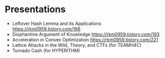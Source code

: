 # Presentations

- Leftover Hash Lemma and its Applications https://rkm0959.tistory.com/166
- Diophantine Argument of Knowledge https://rkm0959.tistory.com/193
- Acceleration in Convex Optimization https://rkm0959.tistory.com/221
- Lattice Attacks in the Wild, Theory, and CTFs (for TEAMH4C)
- Tornado Cash (for HYPERITHM)
